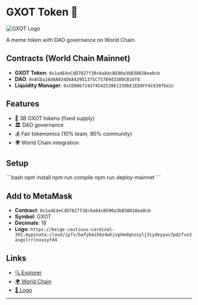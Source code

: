 # GXOT Token 🐐

![GXOT Logo](https://beige-cautious-cardinal-391.mypinata.cloud/ipfs/bafybeih6z4whjvphmdqnzsylj3cydeyyus7pdzfvx3asgolrrlnxusyfd4)

A meme token with DAO governance on World Chain.

## Contracts (World Chain Mainnet)

- **GXOT Token**: `0x1a4E4eCdD7027f38c6a84cB590a3bB38028ea0cb`
- **DAO**: `0x8CDa18d8A834D6A42951375C75789d3380CB10f8`
- **Liquidity Manager**: `0xCD00672437454253861330bE1ED8FF4C630fbe2c`

## Features

- 🐐 3B GXOT tokens (fixed supply)
- 🏛️ DAO governance
- 💰 Fair tokenomics (10% team, 90% community)
- 🌍 World Chain integration

## Setup

\`\`\`bash
npm install
npm run compile
npm run deploy-mainnet
\`\`\`

## Add to MetaMask

- **Contract**: `0x1a4E4eCdD7027f38c6a84cB590a3bB38028ea0cb`
- **Symbol**: GXOT
- **Decimals**: 18
- **Logo**: `https://beige-cautious-cardinal-391.mypinata.cloud/ipfs/bafybeih6z4whjvphmdqnzsylj3cydeyyus7pdzfvx3asgolrrlnxusyfd4`

## Links

- [🔍 Explorer](https://worldscan.org/address/0x1a4E4eCdD7027f38c6a84cB590a3bB38028ea0cb)
- [🌍 World Chain](https://worldchain.org)
- [🐐 Logo](https://beige-cautious-cardinal-391.mypinata.cloud/ipfs/bafybeih6z4whjvphmdqnzsylj3cydeyyus7pdzfvx3asgolrrlnxusyfd4)

---



